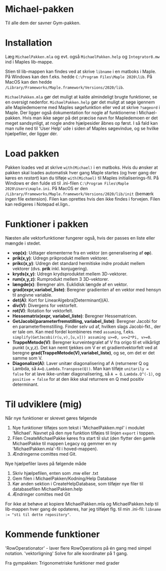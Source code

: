 # Michael-pakken
Til alle dem der savner Gym-pakken.

# Installation
Læg `MichaelPakken.mla` og evt. også `MichaelPakken.help` og `Integrator8.mw`  ind i Maples lib-mappe.

Stien til lib-mappen kan findes ved at skrive `libname` i en matboks i Maple.
På Windows kan den f.eks. hedde `C:\Program Files\Maple 2020\lib`.
På MacOS kan den hedde `/Library/Frameworks/Maple.framework/Versions/2020/lib`.

`MichaelPakken.mla` gør det muligt at kalde almindeligt brugte funktioner, se en oversigt nedenfor.
`MichaelPakken.help` gør det muligt at søge igennem alle Mapledemoerne med Maples søgefunktion eller ved at skrive `?søgeord` i Maple. Der ligger også dokumentation for nogle af funktionerne i Michael-pakken. Hvis man ikke søger på det præcise navn for Mapledemoen er det meget sandsynligt, at nogle andre hjælpesider åbnes op først. I så fald kan man rulle ned til 'User Help' ude i siden af Maples søgevindue, og se hvilke hjælpefiler, der ligger dér.

# Load pakken
Pakken loades ved at skrive `with(Michael)` i en matboks.
Hvis du ønsker at pakken skal loades automatisk hver gang Maple startes (og hver gang der køres en *restart*) kan du tilføje `with(Michael)` til Maples initialiserings-fil.
På Windows er den fulde sti til .ini-filen `C:\Program Files\Maple 2020\Users\maple.ini`.
På MacOS er den `/Library/Frameworks/Maple.framework/Versions/2020/lib/init` (bemærk ingen file extension).
Filen kan oprettes hvis den ikke findes i forvejen. Filen kan redigeres i Notepad el.lign..

# Funktioner i pakken
Næsten alle vektorfunktioner fungerer også, hvis der passes en liste eller mængde i stedet.
- **vop(x)**: Udtager elementerne fra en vektor (en generalisering af **op**).
- **prik(x,y)**: Udregn prikprodukt mellem vektorer.
- **prikc(x,y)**: Udregn det standard hermitiske indre produkt mellem vektorer (dvs. **prik** inkl. konjugering).
- **kryds(x,y)**: Udregn krydsproduktet mellem 3D-vektorer.
- **rum(x,y,z)**: Rumprodukt mellem 3 3D-vektorer.
- **længde(x)**: Beregner alm. Euklidisk længde af en vektor.
- **grad(expr,variabel_liste)**: Beregner gradienten af en vektor med hensyn til angivne variable.
- **det(A)**: Kort for LinearAlgebra\[Determinant\](A).
- **div(V)**: Divergens for vektorfelt.
- **rot(V)**: Rotation for vektorfelt.
- **Hessematrix(expr, variabel_liste)**: Beregner Hessematricen.
- **GetJacobi(parameterfremstilling, variabel_liste)**: Beregner Jacobi for en parameterfremstilling. Finder selv ud af, hvilken slags Jacobi-fkt., der er tale om. Kan med fordel kombineres med `assuming`, f.eks. `simplify(GetJacobi(r(u,v),[u,v])) assuming u>=0, u<=2*Pi, v>=0`.
- **TrappeMetode(V)**: Beregner kurveintegralet af V fra origo til et vilkårligt punkt (x,y,z). Det kan nemt tjekkes om V er et gradientvektorfelt ved at beregne **grad(TrappeMetode(V),variabel_liste)**, og se, om det er det samme som V.
- **Diagonalize(A)**: Laver unitær diagonalisering af A (returnerer Q og Lambda, så `A=Q.Lambda.Transpose(Q))`. Man kan tilføje `unitarily = false` for at lave ikke-unitær diagonalisering, så `A = Q.Lambda.Q^(-1)`, og `positive = false` for at den ikke skal returnere en Q med positiv determinant.



# Til udviklere (mig)
Når nye funktioner er skrevet gøres følgende
1. Nye funktioner tilføjes som tekst i 'MichaelPakken.mpl' i modulet 'Michael'. Navnet på den nye funktion tilføjes til linjen `export` i toppen.
2. Filen CreateMichaelPakke køres fra start til slut (den flytter den gamle MichaelPakke til mappen Legacy og gemmer en ny 'MichaelPakken.mla'-fil i hoved-mappen).
3. Ændringerne comittes med Git.

Nye hjælpefiler laves på følgende måde
1. Skriv hjælpefilen, enten som .mw eller .txt
2. Gem filen i MichaelPakken/Kodning/Help Database
3. Kør anden sektion i CreateHelpDatabase, som tilføjer nye filer til databasefilen MichaelPakken.help
4. Ændringer comittes med Git

For ikke at behøve at kopiere MichaelPakken.mla og MichaelPakken.help til lib-mappen hver gang de opdateres, har jeg tilføjet flg. til min .ini-fil:
`libname := "sti til dette repository"`.


# Kommende funktioner
'RowOperationator' - laver flere RowOperations på én gang med simpel notation.
'vektorligning' Solve for alle koordinater på 1 gang.

Fra gympakken:
Trigonometriske funktioner med grader

